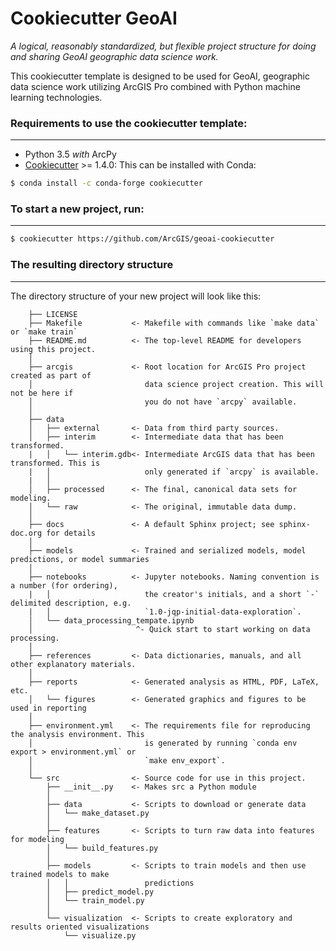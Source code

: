 # Cookiecutter GeoAI

_A logical, reasonably standardized, but flexible project structure for doing and sharing GeoAI geographic data science work._

This cookiecutter template is designed to be used for GeoAI, geographic data science work utilizing ArcGIS Pro combined with Python machine learning technologies.

### Requirements to use the cookiecutter template:
-----------
 - Python 3.5 _with_ ArcPy
 - [Cookiecutter](http://cookiecutter.readthedocs.org/en/latest/installation.html) >= 1.4.0: This can be installed with Conda:

``` bash
$ conda install -c conda-forge cookiecutter
```


### To start a new project, run:
------------

``` bash
$ cookiecutter https://github.com/ArcGIS/geoai-cookiecutter
```

### The resulting directory structure
------------

The directory structure of your new project will look like this: 

```
    ├── LICENSE
    ├── Makefile           <- Makefile with commands like `make data` or `make train`
    ├── README.md          <- The top-level README for developers using this project.
    │
    ├── arcgis             <- Root location for ArcGIS Pro project created as part of
    │                         data science project creation. This will not be here if
    │                         you do not have `arcpy` available.
    │
    ├── data
    │   ├── external       <- Data from third party sources.
    │   ├── interim        <- Intermediate data that has been transformed.
    |   │   └── interim.gdb<- Intermediate ArcGIS data that has been transformed. This is
    |   │                     only generated if `arcpy` is available.
    |   │
    │   ├── processed      <- The final, canonical data sets for modeling.
    │   └── raw            <- The original, immutable data dump.
    │
    ├── docs               <- A default Sphinx project; see sphinx-doc.org for details
    │
    ├── models             <- Trained and serialized models, model predictions, or model summaries
    │
    ├── notebooks          <- Jupyter notebooks. Naming convention is a number (for ordering),
    |   │                     the creator's initials, and a short `-` delimited description, e.g.
    |   │                     `1.0-jqp-initial-data-exploration`.
    │   └── data_processing_tempate.ipynb
    │                       ^- Quick start to start working on data processing.
    │
    ├── references         <- Data dictionaries, manuals, and all other explanatory materials.
    │
    ├── reports            <- Generated analysis as HTML, PDF, LaTeX, etc.
    │   └── figures        <- Generated graphics and figures to be used in reporting
    │
    ├── environment.yml    <- The requirements file for reproducing the analysis environment. This 
    │                         is generated by running `conda env export > environment.yml` or
    │                         `make env_export`.                         
    │
    └── src                <- Source code for use in this project.
        ├── __init__.py    <- Makes src a Python module
        │
        ├── data           <- Scripts to download or generate data
        │   └── make_dataset.py
        │
        ├── features       <- Scripts to turn raw data into features for modeling
        │   └── build_features.py
        │
        ├── models         <- Scripts to train models and then use trained models to make
        │   │                 predictions
        │   ├── predict_model.py
        │   └── train_model.py
        │
        └── visualization  <- Scripts to create exploratory and results oriented visualizations
            └── visualize.py
```

